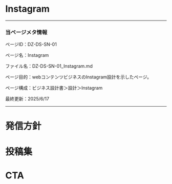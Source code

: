 # Instagram

---

### 当ページメタ情報

ページID：DZ-DS-SN-01

ページ名：Instagram

ファイル名：DZ-DS-SN-01_Instagram.md

ページ目的：webコンテンツビジネスのInstagram設計を示したページ。

ページ構成：ビジネス設計書＞設計＞Instagram

最終更新：2025/6/17

---

# 発信方針

# 投稿集

# CTA